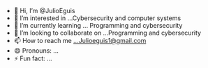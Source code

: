 - 👋 Hi, I’m @JulioEguis
- 👀 I’m interested in ...Cybersecurity and computer systems
- 🌱 I’m currently learning ... Programming and cybersecurity
- 💞️ I’m looking to collaborate on ...Programming and cybersecurity
- 📫 How to reach me ...Julioeguis1@gmail.com  
- 😄 Pronouns: ...
- ⚡ Fun fact: ...

<!---
JulioEguis/JulioEguis is a ✨ special ✨ repository because its `README.md` (this file) appears on your GitHub profile.
You can click the Preview link to take a look at your changes.
--->
